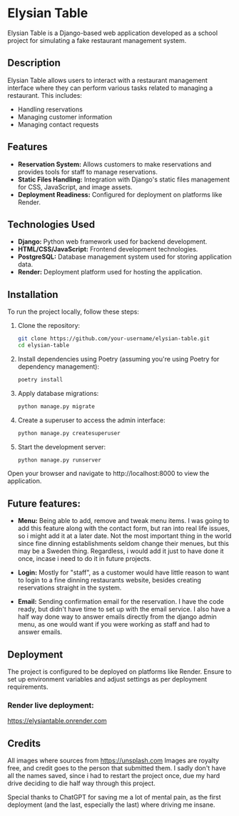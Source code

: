 # Elysian Table

Elysian Table is a Django-based web application developed as a school project for simulating a fake restaurant management system.

## Description

Elysian Table allows users to interact with a restaurant management interface where they can perform various tasks related to managing a restaurant. This includes:

- Handling reservations
- Managing customer information
- Managing contact requests

## Features

- **Reservation System:** Allows customers to make reservations and provides tools for staff to manage reservations.
- **Static Files Handling:** Integration with Django's static files management for CSS, JavaScript, and image assets.
- **Deployment Readiness:** Configured for deployment on platforms like Render.

## Technologies Used

- **Django:** Python web framework used for backend development.
- **HTML/CSS/JavaScript:** Frontend development technologies.
- **PostgreSQL:** Database management system used for storing application data.
- **Render:** Deployment platform used for hosting the application.

## Installation

To run the project locally, follow these steps:

1. Clone the repository:

   ```bash
   git clone https://github.com/your-username/elysian-table.git
   cd elysian-table

2. Install dependencies using Poetry (assuming you're using Poetry for dependency management):

    ```bash
    poetry install

3. Apply database migrations:
    ```bash
    python manage.py migrate

4. Create a superuser to access the admin interface:
    ```bash
    python manage.py createsuperuser

5. Start the development server:
    ```bash
    python manage.py runserver

Open your browser and navigate to http://localhost:8000 to view the application.

## Future features:
- **Menu:** Being able to add, remove and tweak menu items. I was going to add this feature along with the contact form, but ran into real life issues, so i might add it at a later date.
  Not the most important thing in the world since fine dinning establishments seldom change their menues, but this may be a Sweden thing. Regardless, i would add it just to have done
  it once, incase i need to do it in future projects.
  
- **Login:** Mostly for "staff", as a customer would have little reason to want to login to a fine dinning restaurants website, besides creating reservations straight in the system.
  
- **Email:** Sending confirmation email for the reservation. I have the code ready, but didn't have time to set up with the email service. I also have a half way done way to answer emails
  directly from the django admin menu, as one would want if you were working as staff and had to answer emails.

## Deployment
The project is configured to be deployed on platforms like Render. Ensure to set up environment variables and adjust settings as per deployment requirements.

### Render live deployment:
https://elysiantable.onrender.com


## Credits
All images where sources from https://unsplash.com
Images are royalty free, and credit goes to the person that submitted them. I sadly don't have all the names saved, since i had to restart the project once, due my hard drive deciding to die
half way through this project.

Special thanks to ChatGPT for saving me a lot of mental pain, as the first deployment (and the last, especially the last) where driving me insane.
